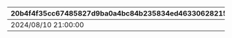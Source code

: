 |20b4f4f35cc67485827d9ba0a4bc84b235834ed463306282153bc7247acbb004|0b4900e9bfdc49e403a60a075f4b90dffd85ed95efd1465a12af002026ed7372|0c413d8805b24795b4db5e408514cac26a254d9754aa138329143eb62371fef0|0926f150942c0ee6ee7f0aba56eadae6585dd422cc6b05f89cfef713227eea26|d5f9ca44c52533ea3e18c293857309035b92fbcc131ff7cf17690d489b0841e0|df1aa7e6789d7cf739980d281055d4712c7fc59f5b69b8d7fa16c56eebd82f10|bc22b009127bf234a44e47629adb717e53a1cbb5a65291744c2dcfb0871d9052|e5528e960705e3d2ac0950aa97115885120bf96c740eb7cde00eeb9dfeccbe6e|7bbbe52d9a450168a66a4657ef5fd4e25d667228c155503c496538b1fdcbfa1f|ba6a09e44b9ff208e5d5ab70badf941e28a92c299b38f9d4ae4c97f59a23b06e|4c86af65279b4b309579dbeec5dfffd1c657023773bb22d67f4842e55462713b|2f19eec5e7218202304e1393df539fe114b1144a1205cfb57d0fe9232deecfda|
| --- | --- | --- | --- | --- | --- | --- | --- | --- | --- | --- | --- |
|2024/08/10 21:00:00|bgm_MC178B|2000002|2024/08/16 12:00:00|2209006|2024/08/21 11:59:59|bgm_MC178A|2209007|2024/08/20 11:59:59|9000004|2024/08/26 14:59:59|1|